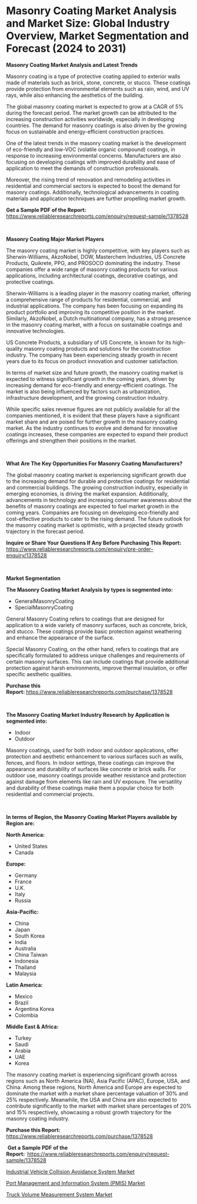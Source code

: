<p><h1>Masonry Coating Market Analysis and Market Size: Global Industry Overview, Market Segmentation and Forecast (2024 to 2031)</h1></p><p><strong>Masonry Coating Market Analysis and Latest Trends</strong></p>
<p><p>Masonry coating is a type of protective coating applied to exterior walls made of materials such as brick, stone, concrete, or stucco. These coatings provide protection from environmental elements such as rain, wind, and UV rays, while also enhancing the aesthetics of the building.</p><p>The global masonry coating market is expected to grow at a CAGR of 5% during the forecast period. The market growth can be attributed to the increasing construction activities worldwide, especially in developing countries. The demand for masonry coatings is also driven by the growing focus on sustainable and energy-efficient construction practices.</p><p>One of the latest trends in the masonry coating market is the development of eco-friendly and low-VOC (volatile organic compound) coatings, in response to increasing environmental concerns. Manufacturers are also focusing on developing coatings with improved durability and ease of application to meet the demands of construction professionals.</p><p>Moreover, the rising trend of renovation and remodeling activities in residential and commercial sectors is expected to boost the demand for masonry coatings. Additionally, technological advancements in coating materials and application techniques are further propelling market growth.</p></p>
<p><strong>Get a Sample PDF of the Report:&nbsp;</strong> <a href="https://www.reliableresearchreports.com/enquiry/request-sample/1378528">https://www.reliableresearchreports.com/enquiry/request-sample/1378528</a></p>
<p>&nbsp;</p>
<p><strong>Masonry Coating Major Market Players</strong></p>
<p><p>The masonry coating market is highly competitive, with key players such as Sherwin-Williams, AkzoNobel, DOW, Masterchem Industries, US Concrete Products, Quikrete, PPG, and PROSOCO dominating the industry. These companies offer a wide range of masonry coating products for various applications, including architectural coatings, decorative coatings, and protective coatings.</p><p>Sherwin-Williams is a leading player in the masonry coating market, offering a comprehensive range of products for residential, commercial, and industrial applications. The company has been focusing on expanding its product portfolio and improving its competitive position in the market. Similarly, AkzoNobel, a Dutch multinational company, has a strong presence in the masonry coating market, with a focus on sustainable coatings and innovative technologies.</p><p>US Concrete Products, a subsidiary of US Concrete, is known for its high-quality masonry coating products and solutions for the construction industry. The company has been experiencing steady growth in recent years due to its focus on product innovation and customer satisfaction.</p><p>In terms of market size and future growth, the masonry coating market is expected to witness significant growth in the coming years, driven by increasing demand for eco-friendly and energy-efficient coatings. The market is also being influenced by factors such as urbanization, infrastructure development, and the growing construction industry.</p><p>While specific sales revenue figures are not publicly available for all the companies mentioned, it is evident that these players have a significant market share and are poised for further growth in the masonry coating market. As the industry continues to evolve and demand for innovative coatings increases, these companies are expected to expand their product offerings and strengthen their positions in the market.</p></p>
<p>&nbsp;</p>
<p><strong>What Are The Key Opportunities For Masonry Coating Manufacturers?</strong></p>
<p><p>The global masonry coating market is experiencing significant growth due to the increasing demand for durable and protective coatings for residential and commercial buildings. The growing construction industry, especially in emerging economies, is driving the market expansion. Additionally, advancements in technology and increasing consumer awareness about the benefits of masonry coatings are expected to fuel market growth in the coming years. Companies are focusing on developing eco-friendly and cost-effective products to cater to the rising demand. The future outlook for the masonry coating market is optimistic, with a projected steady growth trajectory in the forecast period.</p></p>
<p><strong>Inquire or Share Your Questions If Any Before Purchasing This Report:</strong> <a href="https://www.reliableresearchreports.com/enquiry/pre-order-enquiry/1378528">https://www.reliableresearchreports.com/enquiry/pre-order-enquiry/1378528</a></p>
<p>&nbsp;</p>
<p><strong>Market Segmentation</strong></p>
<p><strong>The Masonry Coating Market Analysis by types is segmented into:</strong></p>
<p><ul><li>GeneralMasonryCoating</li><li>SpecialMasonryCoating</li></ul></p>
<p><p>General Masonry Coating refers to coatings that are designed for application to a wide variety of masonry surfaces, such as concrete, brick, and stucco. These coatings provide basic protection against weathering and enhance the appearance of the surface.</p><p>Special Masonry Coating, on the other hand, refers to coatings that are specifically formulated to address unique challenges and requirements of certain masonry surfaces. This can include coatings that provide additional protection against harsh environments, improve thermal insulation, or offer specific aesthetic qualities.</p></p>
<p><strong>Purchase this Report:&nbsp;</strong><a href="https://www.reliableresearchreports.com/purchase/1378528">https://www.reliableresearchreports.com/purchase/1378528</a></p>
<p>&nbsp;</p>
<p><strong>The Masonry Coating Market Industry Research by Application is segmented into:</strong></p>
<p><ul><li>Indoor</li><li>Outdoor</li></ul></p>
<p><p>Masonry coatings, used for both indoor and outdoor applications, offer protection and aesthetic enhancement to various surfaces such as walls, fences, and floors. In indoor settings, these coatings can improve the appearance and durability of surfaces like concrete or brick walls. For outdoor use, masonry coatings provide weather resistance and protection against damage from elements like rain and UV exposure. The versatility and durability of these coatings make them a popular choice for both residential and commercial projects.</p></p>
<p>&nbsp;</p>
<p><strong>In terms of Region, the Masonry Coating Market Players available by Region are:</strong></p>
<p>
    <p> <strong> North America: </strong>
        <ul>
            <li>United States</li>
            <li>Canada</li>
        </ul>
        </p> 
    <p> <strong> Europe: </strong>
        <ul>
            <li>Germany</li>
            <li>France</li>
            <li>U.K.</li>
            <li>Italy</li>
            <li>Russia</li>
        </ul>
        </p> 
    <p> <strong> Asia-Pacific: </strong>
        <ul>
            <li>China</li>
            <li>Japan</li>
            <li>South Korea</li>
            <li>India</li>
            <li>Australia</li>
            <li>China Taiwan</li>
            <li>Indonesia</li>
            <li>Thailand</li>
            <li>Malaysia</li>
        </ul>
        </p> 
    <p> <strong> Latin America: </strong>
        <ul>
            <li>Mexico</li>
            <li>Brazil</li>
            <li>Argentina Korea</li>
            <li>Colombia</li>
        </ul>
        </p> 
    <p> <strong> Middle East & Africa: </strong>
        <ul>
            <li>Turkey</li>
            <li>Saudi</li>
            <li>Arabia</li>
            <li>UAE</li>
            <li>Korea</li>
        </ul>
    </p>
    </p>
<p><p>The masonry coating market is experiencing significant growth across regions such as North America (NA), Asia Pacific (APAC), Europe, USA, and China. Among these regions, North America and Europe are expected to dominate the market with a market share percentage valuation of 30% and 25% respectively. Meanwhile, the USA and China are also expected to contribute significantly to the market with market share percentages of 20% and 15% respectively, showcasing a robust growth trajectory for the masonry coating industry.</p></p>
<p><strong>Purchase this Report: </strong><a href="https://www.reliableresearchreports.com/purchase/1378528">https://www.reliableresearchreports.com/purchase/1378528</a></p>
<p>&nbsp;<strong>Get a Sample PDF of the Report:&nbsp;&nbsp;</strong><a href="https://www.reliableresearchreports.com/enquiry/request-sample/1378528">https://www.reliableresearchreports.com/enquiry/request-sample/1378528</a></p>
<p><strong></strong></p>
<p><p><a href="https://view.publitas.com/reportprime-1/industrial-vehicle-collision-avoidance-system-market-size-growth-outlook-from-2023-to-2030-projecting-at-markets-trends-analysis-by-application-regional-outlook-and-revenue/">Industrial Vehicle Collision Avoidance System Market</a></p><p><a href="https://view.publitas.com/reportprime-1/port-management-and-information-system-pmis-market-analysis-and-market-size-global-industry-overview-market-segmentation-and-forecast-2023-to-2030/">Port Management and Information System (PMIS) Market</a></p><p><a href="https://view.publitas.com/reportprime-1/truck-volume-measurement-system-market-analysis-examines-its-scope-on-growth-opportunities-and-forecasted-trends-spanning-from-2023-to-2030/">Truck Volume Measurement System Market</a></p></p>